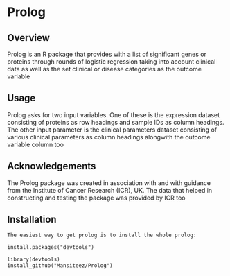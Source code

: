 
# Prolog

## Overview
Prolog is an R package that provides with a list of significant genes or proteins through rounds of logistic regression taking into account clinical data as well as the set clinical or disease categories as the outcome variable

## Usage
Prolog asks for two input variables. One of these is the expression dataset consisting of proteins as row headings and sample IDs as column headings. The other input parameter is the clinical parameters dataset consisting of various clinical parameters as column headings alongwith the outcome variable column too





















































## Acknowledgements
The Prolog package was created in association with and with guidance from the Institute of Cancer Research (ICR), UK. The data that helped in constructing and testing the package was provided by ICR too

## Installation



```# 
The easiest way to get prolog is to install the whole prolog:
	
install.packages("devtools")

library(devtools)
install_github("Mansiteez/Prolog")
  
```
    